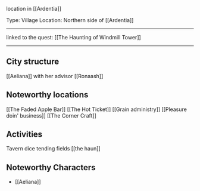 location in [[Ardentia]]


Type: Village
Location: Northern side of [[Ardentia]]

---

linked to the quest: [[The Haunting of Windmill Tower]]

---
## City structure

[[Aeliana]] with her advisor [[Ronaash]]
## Noteworthy locations

[[The Faded Apple Bar]]
[[The Hot Ticket]]
[[Grain administry]]
[[Pleasure doin' business]]
[[The Corner Craft]]

## Activities

Tavern dice
tending fields
[[the haun]]

## Noteworthy Characters

- [[Aeliana]]

